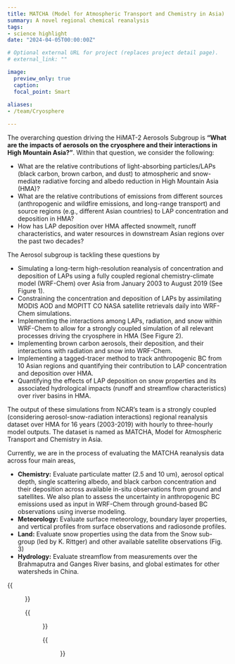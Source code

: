 ```yaml
---
title: MATCHA (Model for Atmospheric Transport and Chemistry in Asia)
summary: A novel regional chemical reanalysis
tags:
- science highlight
date: "2024-04-05T00:00:00Z"

# Optional external URL for project (replaces project detail page).
# external_link: ""

image:
  preview_only: true
  caption: 
  focal_point: Smart
  
aliases:
- /team/Cryosphere

---
```


The overarching question driving the HiMAT-2 Aerosols Subgroup is __“What are the impacts of aerosols on the cryosphere and their interactions in High Mountain Asia?”__. Within that question, we consider the following:
- What are the relative contributions of light-absorbing particles/LAPs (black carbon, brown carbon, and dust) to atmospheric and snow-mediate radiative forcing and albedo reduction in High Mountain Asia (HMA)?
- What are the relative contributions of emissions from different sources (anthropogenic and wildfire emissions, and long-range transport) and source regions (e.g., different Asian countries) to LAP concentration and deposition in HMA?
- How has LAP deposition over HMA affected snowmelt, runoff characteristics, and water resources in downstream Asian regions over the past two decades?

The Aerosol subgroup is tackling these questions by
- Simulating a long-term high-resolution reanalysis of concentration and deposition of LAPs using a fully coupled regional chemistry-climate model (WRF-Chem) over Asia from January 2003 to August 2019 (See Figure 1).
- Constraining the concentration and deposition of LAPs by assimilating MODIS AOD and MOPITT CO NASA satellite retrievals daily into WRF-Chem simulations.
- Implementing the interactions among LAPs, radiation, and snow within WRF-Chem to allow for a strongly coupled simulation of all relevant processes driving the cryosphere in HMA (See Figure 2).
- Implementing brown carbon aerosols, their deposition, and their interactions with radiation and snow into WRF-Chem.
- Implementing a tagged-tracer method to track anthropogenic BC from 10 Asian regions and quantifying their contribution to LAP concentration and deposition over HMA. 
- Quantifying the effects of LAP deposition on snow properties and its associated hydrological impacts (runoff and streamflow characteristics) over river basins in HMA.

The output of these simulations from NCAR’s team is a strongly coupled (considering aerosol-snow-radiation interactions) regional reanalysis dataset over HMA for 16 years (2003-2019) with hourly to three-hourly model outputs. The dataset is named as MATCHA, Model for Atmospheric Transport and Chemistry in Asia.

Currently, we are in the process of evaluating the MATCHA reanalysis data across four main areas,
- __Chemistry:__ Evaluate particulate matter (2.5 and 10 um), aerosol optical depth, single scattering albedo, and black carbon concentration and their deposition across available in-situ observations from ground and satellites. We also plan to assess the uncertainty in anthropogenic BC emissions used as input in WRF-Chem through ground-based BC observations using inverse modeling.
- __Meteorology:__ Evaluate surface meteorology, boundary layer properties, and vertical profiles from surface observations and radiosonde profiles.
- __Land:__ Evaluate snow properties using the data from the Snow sub-group (led by K. Rittger) and other available satellite observations (Fig. 3)
- __Hydrology:__ Evaluate streamflow from measurements over the Brahmaputra and Ganges River basins, and global estimates for other watersheds in China.

{{<figure src="/img/topic/MATCHA/overview.png"
caption="__Figure 1:__ An overview of MATCHA: __a.__ the domain over the High Mountain Asia region with the 10 tagged Asian regions for source attribution of anthropogenic BC, __b.__ the model setup with the main parameterizations used to simulate interactions across chemistry, clouds, land, and meteorology, __c.__ the chemical data assimilation workflow for daily aerosol reanalysis.">}}

{{<figure src="/img/topic/MATCHA/networkanalysis.png"
caption="__Figure 2:__ Network analysis depicting the ability of each reanalysis framework (ERA5, MERRA-2 and MATCHA) to capture aerosol-meteorological interactions that regulate snow cover variability in the snowmelt season (May-July) over HMA. MATCHA contains the strongest amount of coupling between aerosols, radiation, and snow as shown by the density of lines inter-connecting the aerosol and meteorology variables. The red nodes quantify the significance of each aerosol variable in each reanalysis of snow cover. For more details, [look here](https://www.researchsquare.com/article/rs-3645099/v1).">}}

{{<figure src="/img/topic/MATCHA/snowfraction.jpg"
caption="__Figure 3:__ 2003-2019 averaged snow fraction from a) MATCHA and b) MODIS.">}}
